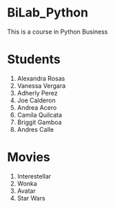 # BiLab_Python
This is a course in Python Business

# Students
1. Alexandra Rosas
2. Vanessa Vergara
3. Adherly Perez
4. Joe Calderon
5. Andrea Acero
6. Camila Quilcata
7. Briggit Gamboa
8. Andres Calle

#  Movies
1. Interestellar
2. Wonka
3. Avatar
4. Star Wars
